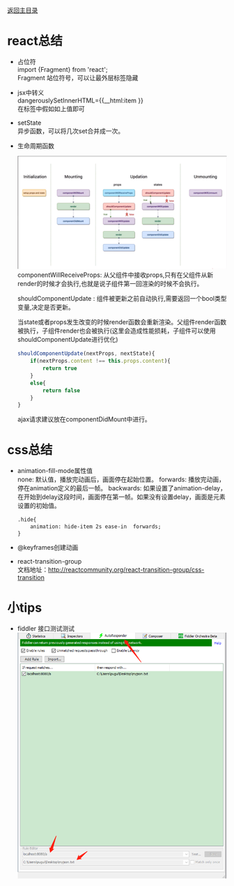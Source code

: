 
[返回主目录](../README.md)

# react总结

* 占位符  
    import {Fragment} from 'react';  
    Fragment 站位符号，可以让最外层标签隐藏



* jsx中转义   
    dangerouslySetInnerHTML={{__html:item }}  
    在标签中假如如上值即可

* setState  
    异步函数，可以将几次set合并成一次。

* 生命周期函数  
    
    ![avatar](../docs/react_life_time.png)  
    componentWillReceiveProps: 从父组件中接收props,只有在父组件从新render的时候才会执行,也就是说子组件第一回渲染的时候不会执行。  
    
    shouldComponentUpdate : 组件被更新之前自动执行,需要返回一个bool类型变量,决定是否更新。  

    当state或者props发生改变的时候render函数会重新渲染。父组件render函数被执行，子组件render也会被执行(这里会造成性能损耗，子组件可以使用shouldComponentUpdate进行优化)  
    ```js
    shouldComponentUpdate(nextProps, nextState){
        if(nextProps.content !== this.props.content){
            return true
        }
        else{
            return false
        }
    }
    ```  

    ajax请求建议放在componentDidMount中进行。  
    




# css总结  

* animation-fill-mode属性值  
    none: 默认值，播放完动画后，画面停在起始位置。
    forwards: 播放完动画，停在animation定义的最后一帧。
    backwards: 如果设置了animation-delay，在开始到delay这段时间，画面停在第一帧。如果没有设置delay，画面是元素设置的初始值。  
    ```
    .hide{
        animation: hide-item 2s ease-in  forwards;
    }
    ```
* @keyframes创建动画  

* react-transition-group  
    文档地址：http://reactcommunity.org/react-transition-group/css-transition



# 小tips
    
* fiddler 接口测试测试  
    ![avatar](../docs/fiddler_auto_response.png)  



